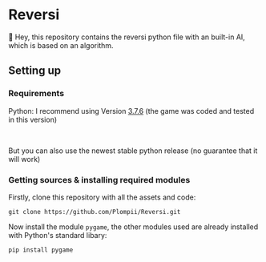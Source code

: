 # Reversi
:wave: Hey, this repository contains the reversi python file with an built-in AI, which is based on an algorithm.
## Setting up
### Requirements
Python:
I recommend using Version [3.7.6](https://www.python.org/downloads/release/python-376/) (the game was coded and tested in this version)

<br/>

But you can also use the newest stable python release (no guarantee that it will work)


### Getting sources & installing required modules
Firstly, clone this repository with all the assets and code:
```
git clone https://github.com/Plompii/Reversi.git
```
Now install the module `pygame`, the other modules used are already installed with Python's standard libary:
```
pip install pygame
```

